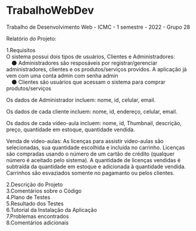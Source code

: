 # TrabalhoWebDev
Trabalho de Desenvolvimento Web - ICMC - 1 semestre - 2022 - Grupo 28



Relatório do Projeto:


1.Requisitos  
  O sistema possui dois tipos de usuários, Clientes e Administradores:  
     &ensp;&ensp;:new_moon: Administradores são resposáveis por registrar/gerenciar administradores, clientes e os produtos/serviços providos. A aplicação já vem com uma conta admin com senha admin  
     &ensp;&ensp;:new_moon: Clientes são usuários que acessam o sistema para comprar produtos/serviços  
     
  Os dados de Administrador incluem: nome, id, celular, email.  
    
  Os dados de cada cliente incluem: nome, id, endereço, celular, email.  
    
  Os dados de cada vídeo-aula incluem: nome, id, Thumbnail, descrição, preço, quantidade em estoque, quantidade vendida.  
  
  Venda de vídeo-aulas: As licenças para assistir video-aulas são selecionadas, sua quantidade escolhida e incluída no carrinho. Licenças são compradas usando o número de um cartão de crédito (qualquer número é aceitado pelo sistema). A quantidade de licenças vendidas é subtraída da quantidade em estoque e adicionada à quantidade vendida. Carrinhos são esvaziados somente no pagamanto ou pelos clientes.  
  

2.Descrição do Projeto  
3.Comentários sobre o Código  
4.Plano de Testes   
5.Resultado dos Testes  
6.Tutorial da Instalação da Aplicação  
7.Problemas encontrados  
8.Comentários adicionais  

